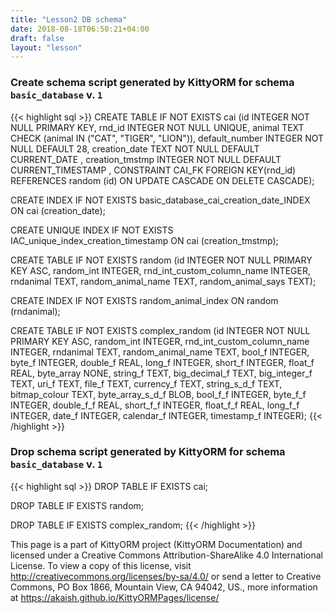 ```yaml
---
title: "Lesson2 DB schema"
date: 2018-08-18T06:50:21+04:00
draft: false
layout: "lesson"
---
```

### Create schema script generated by KittyORM for schema `basic_database` v. `1`
{{< highlight sql >}}
CREATE TABLE IF NOT EXISTS cai (id INTEGER NOT NULL PRIMARY KEY, rnd_id INTEGER NOT NULL UNIQUE, animal TEXT CHECK (animal IN ("CAT", "TIGER", "LION")), default_number INTEGER NOT NULL DEFAULT 28, creation_date TEXT NOT NULL DEFAULT  CURRENT_DATE , creation_tmstmp INTEGER NOT NULL DEFAULT  CURRENT_TIMESTAMP , CONSTRAINT CAI_FK FOREIGN KEY(rnd_id) REFERENCES random (id) ON UPDATE CASCADE ON DELETE CASCADE);

CREATE INDEX IF NOT EXISTS basic_database_cai_creation_date_INDEX ON cai (creation_date);

CREATE UNIQUE INDEX IF NOT EXISTS IAC_unique_index_creation_timestamp ON cai (creation_tmstmp);

CREATE TABLE IF NOT EXISTS random (id INTEGER NOT NULL PRIMARY KEY ASC, random_int INTEGER, rnd_int_custom_column_name INTEGER, rndanimal TEXT, random_animal_name TEXT, random_animal_says TEXT);

CREATE INDEX IF NOT EXISTS random_animal_index ON random (rndanimal);

CREATE TABLE IF NOT EXISTS complex_random (id INTEGER NOT NULL PRIMARY KEY ASC, random_int INTEGER, rnd_int_custom_column_name INTEGER, rndanimal TEXT, random_animal_name TEXT, bool_f INTEGER, byte_f INTEGER, double_f REAL, long_f INTEGER, short_f INTEGER, float_f REAL, byte_array NONE, string_f TEXT, big_decimal_f TEXT, big_integer_f TEXT, uri_f TEXT, file_f TEXT, currency_f TEXT, string_s_d_f TEXT, bitmap_colour TEXT, byte_array_s_d_f BLOB, bool_f_f INTEGER, byte_f_f INTEGER, double_f_f REAL, short_f_f INTEGER, float_f_f REAL, long_f_f INTEGER, date_f INTEGER, calendar_f INTEGER, timestamp_f INTEGER);
{{< /highlight >}} 
### Drop schema script generated by KittyORM for schema `basic_database` v. `1`
{{< highlight sql >}}
DROP TABLE IF EXISTS cai;

DROP TABLE IF EXISTS random;

DROP TABLE IF EXISTS complex_random;
{{< /highlight >}} 

This page is a part of KittyORM project (KittyORM Documentation) and licensed under a Creative Commons Attribution-ShareAlike 4.0 International License. To view a copy of this license, visit http://creativecommons.org/licenses/by-sa/4.0/ or send a letter to Creative Commons, PO Box 1866, Mountain View, CA 94042, US., more information at https://akaish.github.io/KittyORMPages/license/
